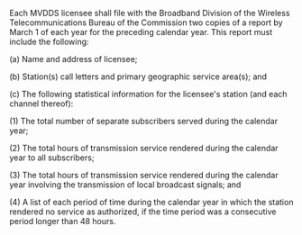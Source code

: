 Each MVDDS licensee shall file with the Broadband Division of the Wireless Telecommunications Bureau of the Commission two copies of a report by March 1 of each year for the preceding calendar year. This report must include the following:

(a) Name and address of licensee;

(b) Station(s) call letters and primary geographic service area(s); and

(c) The following statistical information for the licensee's station (and each channel thereof):

(1) The total number of separate subscribers served during the calendar year;

(2) The total hours of transmission service rendered during the calendar year to all subscribers;

(3) The total hours of transmission service rendered during the calendar year involving the transmission of local broadcast signals; and

(4) A list of each period of time during the calendar year in which the station rendered no service as authorized, if the time period was a consecutive period longer than 48 hours.

